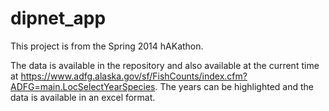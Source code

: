 dipnet_app
==========

This project is from the Spring 2014 hAKathon. 

The data is available in the repository and also available at the current time at https://www.adfg.alaska.gov/sf/FishCounts/index.cfm?ADFG=main.LocSelectYearSpecies. The years can be highlighted and the data is available in an excel format. 

